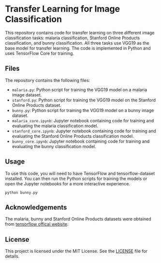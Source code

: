 # Transfer Learning for Image Classification

This repository contains code for transfer learning on three different image classification tasks: malaria classification, Stanford Online Products classification, and bunny classification. All three tasks use VGG19 as the base model for transfer learning. The code is implemented in Python and uses TensorFlow Core for training.

## Files

The repository contains the following files:

- `malaria.py`: Python script for training the VGG19 model on a malaria image dataset.
- `stanford.py`: Python script for training the VGG19 model on the Stanford Online Products dataset.
- `bunny.py`: Python script for training the VGG19 model on a bunny image dataset.
- `malaria_core.ipynb`: Jupyter notebook containing code for training and evaluating the malaria classification model.
- `stanford_core.ipynb`: Jupyter notebook containing code for training and evaluating the Stanford Online Products classification model.
- `bunny_core.ipynb`: Jupyter notebook containing code for training and evaluating the bunny classification model.

## Usage

To use this code, you will need to have TensorFlow and tensorflow-dataset installed. You can then run the Python scripts for training the models or open the Jupyter notebooks for a more interactive experience.

```shell
python bunny.py

```



## Acknowledgements

The malaria, bunny  and Stanford Online Products datasets were obtained from [tensorflow offical website](https://www.tensorflow.org/datasets/catalog/).

## License

This project is licensed under the MIT License. See the [LICENSE](LICENSE) file for details.
